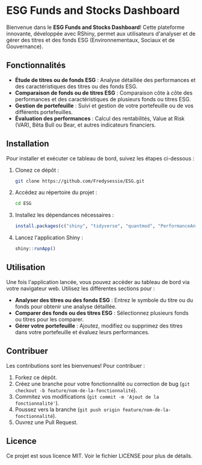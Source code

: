 # ESG Funds and Stocks Dashboard

Bienvenue dans le **ESG Funds and Stocks Dashboard**! Cette plateforme innovante, développée avec RShiny, permet aux utilisateurs d'analyser et de gérer des titres et des fonds ESG (Environnementaux, Sociaux et de Gouvernance).

## Fonctionnalités

- **Étude de titres ou de fonds ESG** : Analyse détaillée des performances et des caractéristiques des titres ou des fonds ESG.
- **Comparaison de fonds ou de titres ESG** : Comparaison côte à côte des performances et des caractéristiques de plusieurs fonds ou titres ESG.
- **Gestion de portefeuille** : Suivi et gestion de votre portefeuille ou de vos différents portefeuilles.
- **Évaluation des performances** : Calcul des rentabilités, Value at Risk (VAR), Bêta Bull ou Bear, et autres indicateurs financiers.

## Installation

Pour installer et exécuter ce tableau de bord, suivez les étapes ci-dessous :

1. Clonez ce dépôt :
    ```bash
    git clone https://github.com/Fredysessie/ESG.git
    ```
2. Accédez au répertoire du projet :
    ```bash
    cd ESG
    ```
3. Installez les dépendances nécessaires :
    ```R
    install.packages(c("shiny", "tidyverse", "quantmod", "PerformanceAnalytics"))
    ```
4. Lancez l'application Shiny :
    ```R
    shiny::runApp()
    ```

## Utilisation

Une fois l'application lancée, vous pouvez accéder au tableau de bord via votre navigateur web. Utilisez les différentes sections pour :

- **Analyser des titres ou des fonds ESG** : Entrez le symbole du titre ou du fonds pour obtenir une analyse détaillée.
- **Comparer des fonds ou des titres ESG** : Sélectionnez plusieurs fonds ou titres pour les comparer.
- **Gérer votre portefeuille** : Ajoutez, modifiez ou supprimez des titres dans votre portefeuille et évaluez leurs performances.

## Contribuer

Les contributions sont les bienvenues! Pour contribuer :

1. Forkez ce dépôt.
2. Créez une branche pour votre fonctionnalité ou correction de bug (`git checkout -b feature/nom-de-la-fonctionnalité`).
3. Commitez vos modifications (`git commit -m 'Ajout de la fonctionnalité'`).
4. Poussez vers la branche (`git push origin feature/nom-de-la-fonctionnalité`).
5. Ouvrez une Pull Request.

## Licence

Ce projet est sous licence MIT. Voir le fichier LICENSE pour plus de détails.
